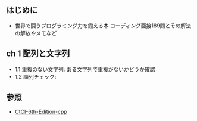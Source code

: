 ## はじめに
- 世界で闘うプログラミング力を鍛える本 コーディング面接189問とその解法の解放やメモなど

## ch 1 配列と文字列
- 1.1 重複のない文字列: ある文字列で重複がないかどうか確認
- 1.2 順列チェック:

## 参照
- [CtCI-6th-Edition-cpp](https://github.com/careercup/CtCI-6th-Edition-cpp)
